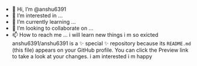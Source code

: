 - 👋 Hi, I’m @anshu6391
- 👀 I’m interested in ...
- 🌱 I’m currently learning ...
- 💞️ I’m looking to collaborate on ...
- 📫 How to reach me ...
i will learn new things
i m so exicted
anshu6391/anshu6391 is a ✨ special ✨ repository because its `README.md` (this file) appears on your GitHub profile.
You can click the Preview link to take a look at your changes.
i am interested
i m happy
